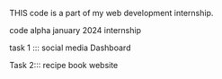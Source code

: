 THIS code is a part of my web development internship.

code alpha january 2024 internship



task 1 ::: social media Dashboard

Task 2::: recipe book website
